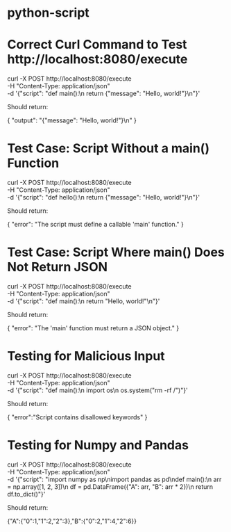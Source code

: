 # python-script

# Correct Curl Command to Test http://localhost:8080/execute 
curl -X POST http://localhost:8080/execute \
    -H "Content-Type: application/json" \
    -d '{"script": "def main():\n    return {\"message\": \"Hello, world!\"}\n"}'

Should return:

{
    "output": "{\"message\": \"Hello, world!\"}\n"
}



# Test Case: Script Without a main() Function
curl -X POST http://localhost:8080/execute \
    -H "Content-Type: application/json" \
    -d '{"script": "def hello():\n    return {\"message\": \"Hello, world!\"}\n"}'

Should return:

{
    "error": "The script must define a callable 'main' function."
}



# Test Case: Script Where main() Does Not Return JSON
curl -X POST http://localhost:8080/execute \
    -H "Content-Type: application/json" \
    -d '{"script": "def main():\n    return \"Hello, world!\"\n"}'

Should return:

{
    "error": "The 'main' function must return a JSON object."
}



# Testing for Malicious Input
curl -X POST http://localhost:8080/execute \
    -H "Content-Type: application/json" \
    -d '{"script": "def main():\n    import os\n    os.system(\"rm -rf /\")"}'

Should return:

{
    "error":"Script contains disallowed keywords"
}



# Testing for Numpy and Pandas
curl -X POST http://localhost:8080/execute \
    -H "Content-Type: application/json" \
    -d '{"script": "import numpy as np\nimport pandas as pd\ndef main():\n    arr = np.array([1, 2, 3])\n    df = pd.DataFrame({\"A\": arr, \"B\": arr * 2})\n    return df.to_dict()"}'

Should return:

{"A":{"0":1,"1":2,"2":3},"B":{"0":2,"1":4,"2":6}}